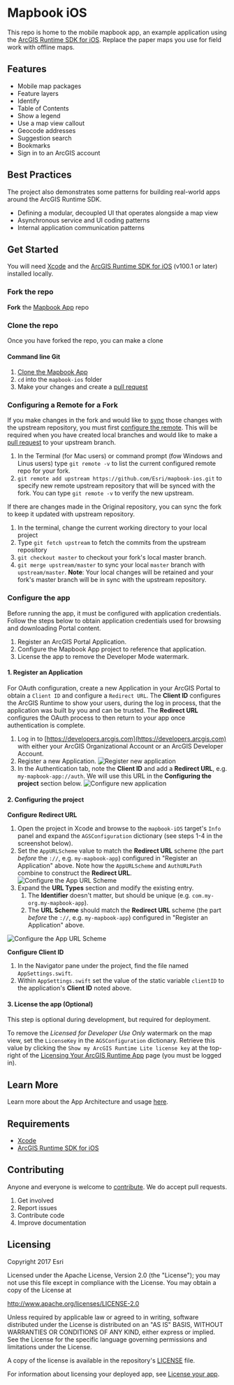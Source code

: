 # Mapbook iOS
This repo is home to the mobile mapbook app, an example application using the [ArcGIS Runtime SDK for iOS](https://developers.arcgis.com/ios/). Replace the paper maps you use for field work with offline maps.

## Features
- Mobile map packages
- Feature layers
- Identify
- Table of Contents
- Show a legend
- Use a map view callout
- Geocode addresses
- Suggestion search
- Bookmarks
- Sign in to an ArcGIS account

## Best Practices
The project also demonstrates some patterns for building real-world apps around the ArcGIS Runtime SDK.

* Defining a modular, decoupled UI that operates alongside a map view
* Asynchronous service and UI coding patterns
* Internal application communication patterns

## Get Started
You will need [Xcode](https://itunes.apple.com/us/app/xcode/id497799835?mt=12) and the [ArcGIS Runtime SDK for iOS](https://developers.arcgis.com/ios/latest/swift/guide/install.htm) (v100.1 or later) installed locally.

### Fork the repo
**Fork** the [Mapbook App](https://github.com/Esri/mapbook-ios/fork) repo

### Clone the repo
Once you have forked the repo, you can make a clone

#### Command line Git
1. [Clone the Mapbook App](https://help.github.com/articles/fork-a-repo#step-2-clone-your-fork)
2. ```cd``` into the ```mapbook-ios``` folder
3. Make your changes and create a [pull request](https://help.github.com/articles/creating-a-pull-request)

### Configuring a Remote for a Fork
If you make changes in the fork and would like to [sync](https://help.github.com/articles/syncing-a-fork/) those changes with the upstream repository, you must first [configure the remote](https://help.github.com/articles/configuring-a-remote-for-a-fork/). This will be required when you have created local branches and would like to make a [pull request](https://help.github.com/articles/creating-a-pull-request) to your upstream branch.

1. In the Terminal (for Mac users) or command prompt (fow Windows and Linus users) type ```git remote -v``` to list the current configured remote repo for your fork.
2. ```git remote add upstream https://github.com/Esri/mapbook-ios.git``` to specify new remote upstream repository that will be synced with the fork. You can type ```git remote -v``` to verify the new upstream.

If there are changes made in the Original repository, you can sync the fork to keep it updated with upstream repository.

1. In the terminal, change the current working directory to your local project
2. Type ```git fetch upstream``` to fetch the commits from the upstream repository
3. ```git checkout master``` to checkout your fork's local master branch.
4. ```git merge upstream/master``` to sync your local `master` branch with `upstream/master`. **Note**: Your local changes will be retained and your fork's master branch will be in sync with the upstream repository.

### Configure the app
Before running the app, it must be configured with application credentials. Follow the steps below to obtain application credentials used for browsing and downloading Portal content.

1. Register an ArcGIS Portal Application.
2. Configure the Mapbook App project to reference that application.
3. License the app to remove the Developer Mode watermark.

#### 1. Register an Application 
For OAuth configuration, create a new Application in your ArcGIS Portal to obtain a `Client ID` and configure a `Redirect URL`. The **Client ID** configures the ArcGIS Runtime to show your users, during the log in process, that the application was built by you and can be trusted. The **Redirect URL** configures the OAuth process to then return to your app once authentication is complete.

1. Log in to [https://developers.arcgis.com](https://developers.arcgis.com) with either your ArcGIS Organizational Account or an ArcGIS Developer Account.
2. Register a new Application. ![Register new application](/docs/images/create-application.png)
3. In the Authentication tab, note the **Client ID** and add a **Redirect URL**, e.g. `my-mapbook-app://auth`. We will use this URL in the **Configuring the project** section below. ![Configure new application](/docs/images/configure-application.png)

#### 2. Configuring the project

**Configure Redirect URL**

1. Open the project in Xcode and browse to the `mapbook-iOS` target's `Info` panel and expand the `AGSConfiguration` dictionary (see steps 1-4 in the screenshot below).
2. Set the `AppURLScheme` value to match the **Redirect URL** scheme (the part *before* the `://`, e.g. `my-mapbook-app`) configured in "Register an Application" above. Note how the `AppURLScheme` and `AuthURLPath` combine to construct the **Redirect URL**. ![Configure the App URL Scheme](/docs/images/configure-xcode-url-scheme.png)
3. Expand the **URL Types** section and modify the existing entry.
    1. The **Identifier** doesn't matter, but should be unique (e.g. `com.my-org.my-mapbook-app`).
    2. The **URL Scheme** should match the **Redirect URL** scheme (the part *before* the `://`, e.g. `my-mapbook-app`) configured in "Register an Application" above.

![Configure the App URL Scheme](/docs/images/configure-app-settings.png)

**Configure Client ID**

1. In the Navigator pane under the project, find the file named `AppSettings.swift`.
2. Within `AppSettings.swift` set the value of the static variable `clientID` to the application's **Client ID** noted above.

#### 3. License the app (Optional)
This step is optional during development, but required for deployment.

To remove the _Licensed for Developer Use Only_ watermark on the map view, set the `LicenseKey` in the `AGSConfiguration` dictionary. Retrieve this value by clicking the `Show my ArcGIS Runtime Lite license key` at the top-right of the [Licensing Your ArcGIS Runtime App](https://developers.arcgis.com/arcgis-runtime/licensing/) page (you must be logged in).

## Learn More
Learn more about the App Architecture and usage [here](https://github.com/ArcGIS/mapbook-ios/tree/dop/update-readme/mapbook-iOS).

## Requirements
* [Xcode](https://itunes.apple.com/us/app/xcode/id497799835?mt=12)
* [ArcGIS Runtime SDK for iOS](https://developers.arcgis.com/ios/)

## Contributing
Anyone and everyone is welcome to [contribute](CONTRIBUTING.md). We do accept pull requests.

1. Get involved
2. Report issues
3. Contribute code
4. Improve documentation

## Licensing
Copyright 2017 Esri

Licensed under the Apache License, Version 2.0 (the "License"); you may not use this file except in compliance with the License. You may obtain a copy of the License at

http://www.apache.org/licenses/LICENSE-2.0

Unless required by applicable law or agreed to in writing, software distributed under the License is distributed on an "AS IS" BASIS, WITHOUT WARRANTIES OR CONDITIONS OF ANY KIND, either express or implied. See the License for the specific language governing permissions and limitations under the License.

A copy of the license is available in the repository's [LICENSE](LICENSE) file.

For information about licensing your deployed app, see [License your app](https://developers.arcgis.com/ios/latest/swift/guide/license-your-app.htm).
